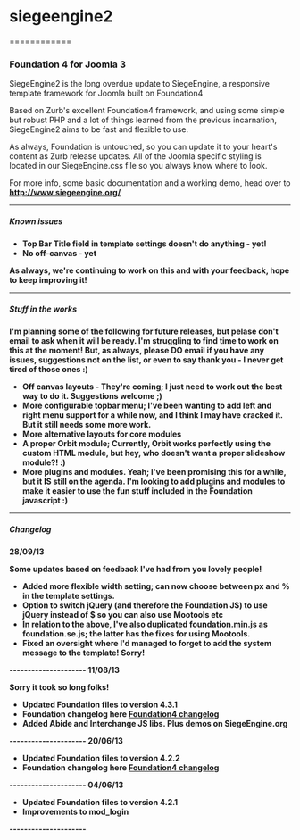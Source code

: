 <h1>siegeengine2</h1>
============

<h3>Foundation 4 for Joomla 3</h3>

<p>SiegeEngine2 is the long overdue update to SiegeEngine, a responsive template framework for Joomla built on Foundation4</p>
<p>Based on Zurb's excellent Foundation4 framework, and using some simple but robust PHP and a lot of things learned from the previous incarnation, SiegeEngine2 aims to be fast and flexible to use.</p>
<p>As always, Foundation is untouched, so you can update it to your heart's content as Zurb release updates. All of the Joomla specific styling is located in our SiegeEngine.css file so you always know where to look.</p>

<p>For more info, some basic documentation and a working demo, head over to <strong><a href="http://www.siegeengine.org/" alt="Foundation4 for Joomla3" title="SiegeEngine - Foundation4 template for Joomla">http://www.siegeengine.org/</a><strong></p>

<hr/>
<h5>Known issues</h5>
<ul>
<li>Top Bar Title field in template settings doesn't do anything - yet!</li>
<li>No off-canvas - yet</li>

</ul>
<p>As always, we're continuing to work on this and with your feedback, hope to keep improving it!</p>
<hr/>
<h5>Stuff in the works</h5>
<p>I'm planning some of the following for future releases, but pelase don't email to ask when it will be ready. I'm struggling to find time to work on this at the moment! But, as always, please DO email if you have any issues, suggestions not on the list, or even to say thank you - I never get tired of those ones :)</p>
<ul>
<li>Off canvas layouts - They're coming; I just need to work out the best way to do it. Suggestions welcome ;)</li>
<li>More configurable topbar menu; I've been wanting to add left and right menu support for a while now, and I think I may have cracked it. But it still needs some more work.</li>
<li>More alternative layouts for core modules</li>
<li>A proper Orbit module; Currently, Orbit works perfectly using the custom HTML module, but hey, who doesn't want a proper slideshow module?! :)</li>
<li>More plugins and modules. Yeah; I've been promising this for a while, but it IS still on the agenda. I'm looking to add plugins and modules to make it easier to use the fun stuff included in the Foundation javascript :)</li>
</ul>
<hr/>

<h5>Changelog</h5>
<strong>28/09/13</strong>
<p>Some updates based on feedback I've had from you lovely people!</p>
<ul>
<li>Added more flexible width setting; can now choose between px and % in the template settings.</li>
<li>Option to switch jQuery (and therefore the Foundation JS) to use jQuery instead of $ so you can also use Mootools etc</li>
<li>In relation to the above, I've also duplicated foundation.min.js as foundation.se.js; the latter has the fixes for using Mootools.</li>
<li>Fixed an oversight where I'd managed to forget to add the system message to the template! Sorry!</li>
</ul>
---------------------
<strong>11/08/13</strong>
<p>Sorry it took so long folks!</p>
<ul>
<li>Updated Foundation files to version 4.3.1</li>
<li>Foundation changelog here <a href="http://foundation.zurb.com/docs/changelog.html" alt="Foundation Changelog" title="Changelog">Foundation4 changelog</a></li>
<li>Added Abide and Interchange JS libs. Plus demos on SiegeEngine.org</li>
</ul>
---------------------
<strong>20/06/13</strong>
<ul>
<li>Updated Foundation files to version 4.2.2</li>
<li>Foundation changelog here <a href="http://foundation.zurb.com/docs/changelog.html" alt="Foundation Changelog" title="Changelog">Foundation4 changelog</a></li>
</ul>
---------------------
<strong>04/06/13</strong>
<ul>
<li>Updated Foundation files to version 4.2.1</li>
<li>Improvements to mod_login</li>
</ul>
---------------------
